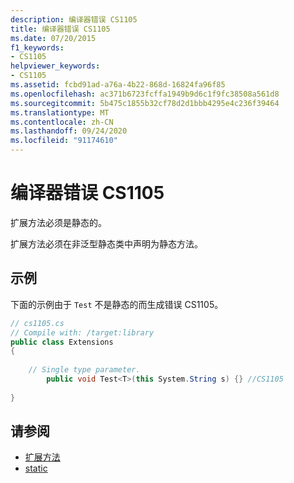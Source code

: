 ```yaml
---
description: 编译器错误 CS1105
title: 编译器错误 CS1105
ms.date: 07/20/2015
f1_keywords:
- CS1105
helpviewer_keywords:
- CS1105
ms.assetid: fcbd91ad-a76a-4b22-868d-16824fa96f85
ms.openlocfilehash: ac371b6723fcffa1949b9d6c1f9fc38508a561d8
ms.sourcegitcommit: 5b475c1855b32cf78d2d1bbb4295e4c236f39464
ms.translationtype: MT
ms.contentlocale: zh-CN
ms.lasthandoff: 09/24/2020
ms.locfileid: "91174610"
---
```

# <a name="compiler-error-cs1105"></a>编译器错误 CS1105

扩展方法必须是静态的。  
  
 扩展方法必须在非泛型静态类中声明为静态方法。  
  
## <a name="example"></a>示例  

 下面的示例由于 `Test` 不是静态的而生成错误 CS1105。  
  
```csharp  
// cs1105.cs  
// Compile with: /target:library  
public class Extensions  
{  
  
    // Single type parameter.  
        public void Test<T>(this System.String s) {} //CS1105  
  
}  
```  
  
## <a name="see-also"></a>请参阅

- [扩展方法](../programming-guide/classes-and-structs/extension-methods.md)
- [static](../language-reference/keywords/static.md)
